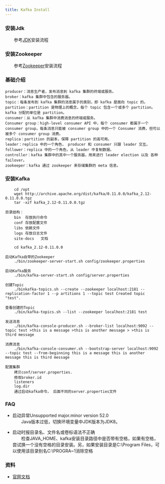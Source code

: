 ```yaml
---
title: Kafka Install
---
```


### 安装Jdk

　　参考[JDK](/system/linux/software/jdk.html)安装流程

### 安装Zookeeper

　　参考[Zookeeper](/system/linux/software/zookeeper.html)安装流程

### 基础介绍
```
producer：消息生产者，发布消息到 kafka 集群的终端或服务。
broker：kafka 集群中包含的服务器。
topic：每条发布到 kafka 集群的消息属于的类别，即 kafka 是面向 topic 的。
partition：partition 是物理上的概念，每个 topic 包含一个或多个 partition。kafka 分配的单位是 partition。
consumer：从 kafka 集群中消费消息的终端或服务。
Consumer group：high-level consumer API 中，每个 consumer 都属于一个 consumer group，每条消息只能被 consumer group 中的一个 Consumer 消费，但可以被多个 consumer group 消费。
replica：partition 的副本，保障 partition 的高可用。
leader：replica 中的一个角色， producer 和 consumer 只跟 leader 交互。
follower：replica 中的一个角色，从 leader 中复制数据。
controller：kafka 集群中的其中一个服务器，用来进行 leader election 以及 各种 failover。
zookeeper：kafka 通过 zookeeper 来存储集群的 meta 信息。
```

### 安装Kafka

```
	cd /opt
	wget http://archive.apache.org/dist/kafka/0.11.0.0/kafka_2.12-0.11.0.0.tgz
	tar -xzf kafka_2.12-0.11.0.0.tgz

目录结构：
	bin  存放执行命令
	conf 存放配置文件
	libs 依赖文件
	logs 存放日志文件
	site-docs   文档

	cd kafka_2.12-0.11.0.0

启动Kafka自带的Zookeeper
	./bin/zookeeper-server-start.sh config/zookeeper.properties

启动Kafka服务
	./bin/kafka-server-start.sh config/server.properties 

创建Topic
	./binkafka-topics.sh --create --zookeeper localhost:2181 --replication-factor 1 --p artitions 1 --topic test Created topic "test". 

查看创建的Topic
	./bin/kafka-topics.sh --list --zookeeper localhost:2181 test 

发送消息
	./bin/kafka-console-producer.sh --broker-list localhost:9092 --topic test >this is a message >this is another message > >this is third message 

消费消息
	./bin/kafka-console-consumer.sh --bootstrap-server localhost:9092 --topic test --from-beginning this is a message this is another message this is third message 

配置集群
	拷贝conf/server.properties. 
	修改broker.id
	listeners
	log.dir
	通过启动kafka命令， 后面不同的server.properties文件

```

### FAQ

- 启动异常Unsupported major.minor version 52.0              
　　Java版本过低，切换环境变量中JDK版本为JDK8。              

- 启动时报目录名、文件名或卷标语法不正确               
　　检查JAVA_HOME、kafka安装目录路径中是否带有空格，如果有空格，尝试换一个没有空格的目录安装。另，如果安装目录是C:\Program Files，可以使用该目录别名C:\PROGRA~1消除空格            

### 资料

- [官网文档](http://kafka.apache.org/intro)
